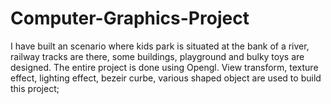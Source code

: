 # Computer-Graphics-Project
I have built an scenario where kids park is situated at the bank of a river, railway tracks are there, some buildings, playground and bulky toys are designed. The entire project is done using Opengl. View transform, texture effect, lighting effect, bezeir curbe, various shaped object are used to build this project;
